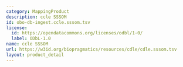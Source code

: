 ```yaml
---
category: MappingProduct
description: ccle SSSOM
id: obo-db-ingest.ccle.sssom.tsv
license:
  id: https://opendatacommons.org/licenses/odbl/1-0/
  label: ODbL-1.0
name: ccle SSSOM
url: https://w3id.org/biopragmatics/resources/cdle/cdle.sssom.tsv
layout: product_detail
---
```

